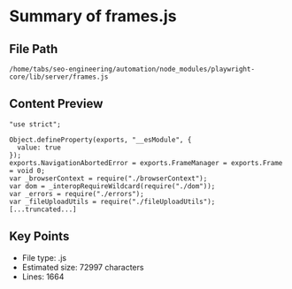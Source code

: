 # Summary of frames.js
  
## File Path
`/home/tabs/seo-engineering/automation/node_modules/playwright-core/lib/server/frames.js`

## Content Preview
```
"use strict";

Object.defineProperty(exports, "__esModule", {
  value: true
});
exports.NavigationAbortedError = exports.FrameManager = exports.Frame = void 0;
var _browserContext = require("./browserContext");
var dom = _interopRequireWildcard(require("./dom"));
var _errors = require("./errors");
var _fileUploadUtils = require("./fileUploadUtils");
[...truncated...]
```

## Key Points
- File type: .js
- Estimated size: 72997 characters
- Lines: 1664

